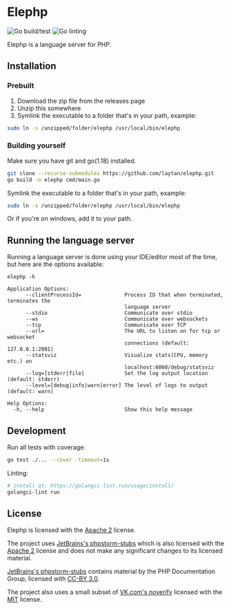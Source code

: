 # Elephp

![Go build/test](https://github.com/laytan/elephp/actions/workflows/go-test.yml/badge.svg?branch=main)
![Go linting](https://github.com/laytan/elephp/actions/workflows/golangci-lint.yml/badge.svg?branch=main)

Elephp is a language server for PHP.

## Installation

### Prebuilt

1. Download the zip file from the releases page
2. Unzip this somewhere
3. Symlink the executable to a folder that's in your path, example:
```bash
sudo ln -s /unzipped/folder/elephp /usr/local/bin/elephp
```

### Building yourself

Make sure you have git and go(1.18) installed.

```bash
git clone --recurse-submodules https://github.com/laytan/elephp.git
go build -o elephp cmd/main.go
```

Symlink the executable to a folder that's in your path, example:
```bash
sudo ln -s /unzipped/folder/elephp /usr/local/bin/elephp
```

Or if you're on windows, add it to your path.

## Running the language server

Running a language server is done using your IDE/editor most of the time,
but here are the options available:

```
elephp -h

Application Options:
      --clientProcessId=              Process ID that when terminated, terminates the
                                      language server
      --stdio                         Communicate over stdio
      --ws                            Communicate over websockets
      --tcp                           Communicate over TCP
      --url=                          The URL to listen on for tcp or websocket
                                      connections (default: 127.0.0.1:2001)
      --statsviz                      Visualize stats(CPU, memory etc.) on
                                      localhost:6060/debug/statsviz
      --log=[stderr|file]             Set the log output location (default: stderr)
      --level=[debug|info|warn|error] The level of logs to output (default: warn)

Help Options:
  -h, --help                          Show this help message
```

## Development

Run all tests with coverage:
```bash
go test ./... --cover -timeout=1s
```

Linting:
```bash
# install at: https://golangci-lint.run/usage/install/
golangci-lint run
```

## License

Elephp is licensed with the [Apache 2](https://www.apache.org/licenses/LICENSE-2.0) license.

The project uses [JetBrains's phpstorm-stubs](https://github.com/JetBrains/phpstorm-stubs)
which is also licensed with the [Apache 2](https://www.apache.org/licenses/LICENSE-2.0) license and does not
make any significant changes to its licensed material.

[JetBrains's phpstorm-stubs](https://github.com/JetBrains/phpstorm-stubs) contains material by the PHP Documentation Group,
licensed with [CC-BY 3.0](https://www.php.net/manual/en/cc.license.php).

The project also uses a small subset of [VK.com's noverify](https://github.com/VKCOM/noverify)
licensed with the [MIT](https://raw.githubusercontent.com/VKCOM/noverify/v0.5.3/LICENSE) license.
